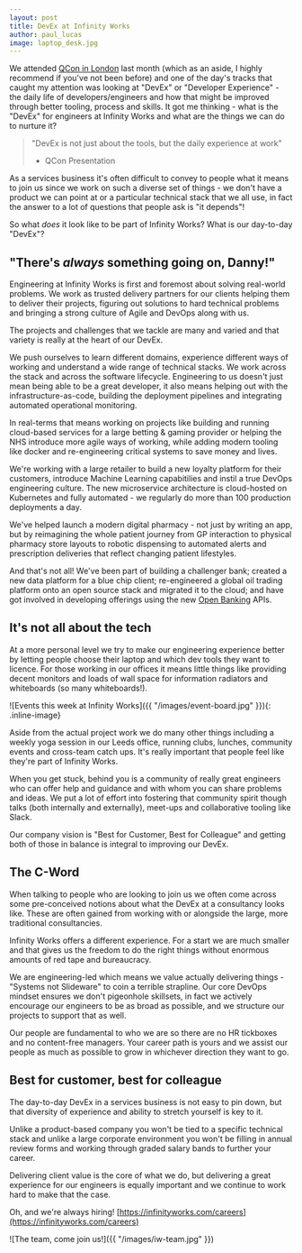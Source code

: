 ```yaml
---
layout: post
title: DevEx at Infinity Works
author: paul_lucas
image: laptop_desk.jpg
---
```


We attended [QCon in London](https://qconlondon.com) last month (which as an aside, I highly recommend if you've not been before) and one of the day's tracks that caught my attention was looking at "DevEx" or "Developer Experience" - the daily life of developers/engineers and how that might be improved through better tooling, process and skills.  It got me thinking - what is the "DevEx" for engineers at Infinity Works and what are the things we can do to nurture it?

> "DevEx is not just about the tools, but the daily experience at work"
> - QCon Presentation

As a services business it's often difficult to convey to people what it means to join us since we work on such a diverse set of things - we don't have a product we can point at or a particular technical stack that we all use, in fact the answer to a lot of questions that people ask is "it depends"!

So what _does_ it look like to be part of Infinity Works?  What is our day-to-day "DevEx"?

## "There's _always_ something going on, Danny!"

Engineering at Infinity Works is first and foremost about solving real-world problems.  We work as trusted delivery partners for our clients helping them to deliver their projects, figuring out solutions to hard technical problems and bringing a strong culture of Agile and DevOps along with us.

The projects and challenges that we tackle are many and varied and that variety is really at the heart of our DevEx.

We push ourselves to learn different domains, experience different ways of working and understand a wide range of technical stacks.  We work across the stack and across the software lifecycle.  Engineering to us doesn't just mean being able to be a great developer, it also means helping out with the infrastructure-as-code, building the deployment pipelines and integrating automated operational monitoring.

In real-terms that means working on projects like building and running cloud-based services for a large betting &amp; gaming provider or helping the NHS introduce more agile ways of working, while adding modern tooling like docker and re-engineering critical systems to save money and lives.

We're working with a large retailer to build a new loyalty platform for their customers, introduce Machine Learning capabitilies and instil a true DevOps engineering culture.  The new microservice architecture is cloud-hosted on Kubernetes and fully automated - we regularly do more than 100 production deployments a day.

We've helped launch a modern digital pharmacy - not just by writing an app, but by reimagining the whole patient journey from GP interaction to physical pharmacy store layouts to robotic dispensing to automated alerts and prescription deliveries that reflect changing patient lifestyles.

And that's not all!  We've been part of building a challenger bank; created a new data platform for a blue chip client; re-engineered a global oil trading platform onto an open source stack and migrated it to the cloud; and have got involved in developing offerings using the new [Open Banking](https://www.openbanking.org.uk) APIs.

## It's not all about the tech

At a more personal level we try to make our engineering experience better by letting people choose their laptop and which dev tools they want to licence.  For those working in our offices it means little things like providing decent monitors and loads of wall space for information radiators and whiteboards (so many whiteboards!).

![Events this week at Infinity Works]({{ "/images/event-board.jpg" }}){: .inline-image}

Aside from the actual project work we do many other things including a weekly yoga session in our Leeds office, running clubs, lunches, community events and cross-team catch ups.  It's really important that people feel like they're part of Infinity Works.

When you get stuck, behind you is a community of really great engineers who can offer help and guidance and with whom you can share problems and ideas.  We put a lot of effort into fostering that community spirit though talks (both internally and externally), meet-ups and collaborative tooling like Slack.

Our company vision is "Best for Customer, Best for Colleague" and getting both of those in balance is integral to improving our DevEx.

## The C-Word

When talking to people who are looking to join us we often come across some pre-conceived notions about what the DevEx at a consultancy looks like.  These are often gained from working with or alongside the large, more traditional consultancies.

Infinity Works offers a different experience.  For a start we are much smaller and that gives us the freedom to do the right things without enormous amounts of red tape and bureaucracy.

We are engineering-led which means we value actually delivering things - "Systems not Slideware" to coin a terrible strapline.  Our core DevOps mindset ensures we don't pigeonhole skillsets, in fact we actively encourage our engineers to be as broad as possible, and we structure our projects to support that as well.

Our people are fundamental to who we are so there are no HR tickboxes and no content-free managers.  Your career path is yours and we assist our people as much as possible to grow in whichever direction they want to go.

## Best for customer, best for colleague

The day-to-day DevEx in a services business is not easy to pin down, but that diversity of experience and ability to stretch yourself is key to it.

Unlike a product-based company you won't be tied to a specific technical stack and unlike a large corporate environment you won't be filling in annual review forms and working through graded salary bands to further your career.

Delivering client value is the core of what we do, but delivering a great experience for our engineers is equally important and we continue to work hard to make that the case.

Oh, and we're always hiring! [https://infinityworks.com/careers](https://infinityworks.com/careers)

![The team, come join us!]({{ "/images/iw-team.jpg" }})
